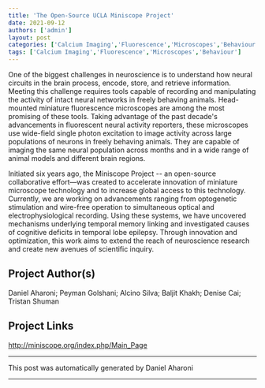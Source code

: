 ```yaml
---
title: 'The Open-Source UCLA Miniscope Project'
date: 2021-09-12
authors: ['admin']
layout: post
categories: ['Calcium Imaging','Fluorescence','Microscopes','Behaviour']
tags: ['Calcium Imaging','Fluorescence','Microscopes','Behaviour']
---
```

One of the biggest challenges in neuroscience is to understand how neural circuits in the brain process, encode, store, and retrieve information. Meeting this challenge requires tools capable of recording and manipulating the activity of intact neural networks in freely behaving animals. Head-mounted miniature fluorescence microscopes are among the most promising of these tools. Taking advantage of the past decade's advancements in fluorescent neural activity reporters, these microscopes use wide-field single photon excitation to image activity across large populations of neurons in freely behaving animals. They are capable of imaging the same neural population across months and in a wide range of animal models and different brain regions.

Initiated six years ago, the Miniscope Project -- an open-source collaborative effort—was created to accelerate innovation of miniature microscope technology and to increase global access to this technology. Currently, we are working on advancements ranging from optogenetic stimulation and wire-free operation to simultaneous optical and electrophysiological recording. Using these systems, we have uncovered mechanisms underlying temporal memory linking and investigated causes of cognitive deficits in temporal lobe epilepsy. Through innovation and optimization, this work aims to extend the reach of neuroscience research and create new avenues of scientific inquiry.
## Project Author(s)
Daniel Aharoni; Peyman Golshani; Alcino Silva; Baljit Khakh; Denise Cai; Tristan Shuman
## Project Links
http://miniscope.org/index.php/Main_Page
***
This post was automatically generated by
Daniel Aharoni
***
